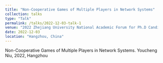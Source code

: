 ```yaml
---
title: "Non-Cooperative Games of Multiple Players in Network Systems"
collection: talks
type: "Talk"
permalink: /talks/2022-12-03-talk-1
venue: "2022 Zhejiang University National Academic Forum for Ph.D Candidates"
date: 2022-12-03
location: "Hangzhou, China"
---
```


Non-Cooperative Games of Multiple Players in Network Systems. Youcheng Niu, 2022, Hangzhou
